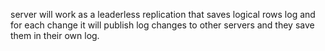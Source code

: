 server will work as a leaderless replication that saves logical rows log and for each change it will publish log changes to other servers and they save them in their own log.